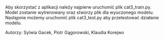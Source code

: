 Aby skorzystać z aplikacji należy najpierw uruchomić plik cat3_train.py. 
Model zostanie wytrenowany oraz stworzy plik dla wyuczonego modelu. 
Następnie możemy uruchomić plik cat3_test.py aby przetestować działanie modelu.

Autorzy: Sylwia Gacek, Piotr Gągorowski, Klaudia Korejwo
